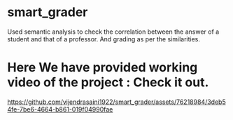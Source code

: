 # smart_grader
Used semantic analysis to check the correlation between the answer of a student and that of a professor. And grading as per the similarities.

# Here We have provided working video of the project : Check it out.

https://github.com/vijendrasaini1922/smart_grader/assets/76218984/3deb54fe-7be6-4664-b861-019f04990fae

